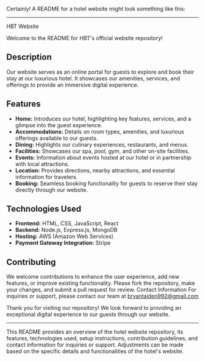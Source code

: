 Certainly! A README for a hotel website might look something like this:

---

HBT Website

Welcome to the README for HBT's official website repository!

## Description
Our website serves as an online portal for guests to explore and book their stay at our luxurious hotel. It showcases our amenities, services, and offerings to provide an immersive digital experience.

## Features
- **Home:** Introduces our hotel, highlighting key features, services, and a glimpse into the guest experience.
- **Accommodations:** Details on room types, amenities, and luxurious offerings available to our guests.
- **Dining:** Highlights our culinary experiences, restaurants, and menus.
- **Facilities:** Showcases our spa, pool, gym, and other on-site facilities.
- **Events:** Information about events hosted at our hotel or in partnership with local attractions.
- **Location:** Provides directions, nearby attractions, and essential information for travelers.
- **Booking:** Seamless booking functionality for guests to reserve their stay directly through our website.

## Technologies Used
- **Frontend:** HTML, CSS, JavaScript, React
- **Backend:** Node.js, Express.js, MongoDB
- **Hosting:** AWS (Amazon Web Services)
- **Payment Gateway Integration:** Stripe

## Contributing
We welcome contributions to enhance the user experience, add new features, or improve existing functionality. Please fork the repository, make your changes, and submit a pull request for review.
 Contact Information
For inquiries or support, please contact our team at bryantaiden992@gmail.com

Thank you for visiting our repository! We look forward to providing an exceptional digital experience to our guests through our website.

---

This README provides an overview of the hotel website repository, its features, technologies used, setup instructions, contribution guidelines, and contact information for inquiries or support. Adjustments can be made based on the specific details and functionalities of the hotel's website.
